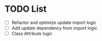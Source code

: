 # TODO List

-   [ ] Refactor and optimize update import logic
-   [ ] Add update dependency from import logic
-   [ ] Class Attribute logic

